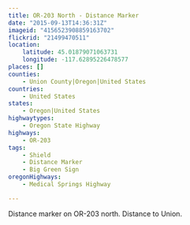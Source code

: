 ```yaml
---
title: OR-203 North - Distance Marker
date: "2015-09-13T14:36:31Z"
imageid: "4156523908859163702"
flickrid: "21499470511"
location:
    latitude: 45.01879071063731
    longitude: -117.62895226478577
places: []
counties:
    - Union County|Oregon|United States
countries:
    - United States
states:
    - Oregon|United States
highwaytypes:
    - Oregon State Highway
highways:
    - OR-203
tags:
    - Shield
    - Distance Marker
    - Big Green Sign
oregonHighways:
    - Medical Springs Highway

---
```

Distance marker on OR-203 north.  Distance to Union.